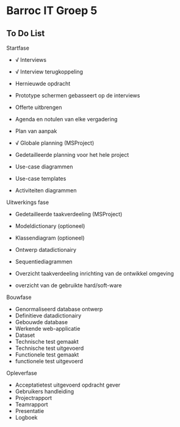 # Barroc IT Groep 5


## To Do List

Startfase

- √ Interviews                                 
- √ Interview terugkoppeling
-  Hernieuwde opdracht
-  Prototype schermen gebasseert op de interviews


- Offerte uitbrengen
- Agenda en notulen van elke vergadering
- Plan van aanpak
- √ Globale planning (MSProject)
- Gedetailleerde planning voor het hele project
- Use-case diagrammen
- Use-case templates
- Activiteiten diagrammen

Uitwerkings fase

- Gedetailleerde taakverdeeling (MSProject)
- Modeldictionary (optioneel)
- Klassendiagram (optioneel)


- Ontwerp datadictionairy
- Sequentiediagrammen
- Overzicht taakverdeeling inrichting van de ontwikkel omgeving
- overzicht van de gebruikte hard/soft-ware

Bouwfase

- Genormaliseerd database ontwerp
- Definitieve datadictionairy
- Gebouwde database
- Werkende web-applicatie
- Dataset
- Technische test gemaakt
- Technische test uitgevoerd
- Functionele test gemaakt
- functionele test uitgevoerd

Opleverfase

- Acceptatietest uitgevoerd opdracht gever
- Gebruikers handleiding
- Projectrapport
- Teamrapport
- Presentatie
- Logboek
